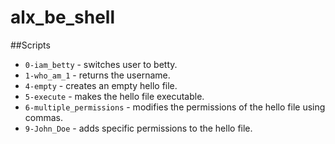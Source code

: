 # alx_be_shell
##Scripts
- `0-iam_betty` - switches user to betty.
- `1-who_am_1` - returns the username.
- `4-empty` - creates an empty hello file.
- `5-execute` - makes the hello file executable.
- `6-multiple_permissions` - modifies the permissions of the hello file using  commas.
- `9-John_Doe` - adds specific permissions to the hello file. 
